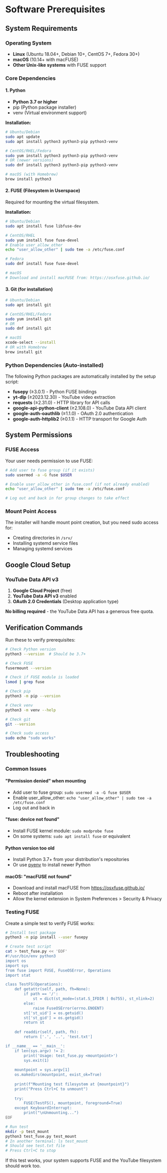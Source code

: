# Software Prerequisites

## System Requirements

### Operating System
- **Linux** (Ubuntu 18.04+, Debian 10+, CentOS 7+, Fedora 30+)
- **macOS** (10.14+ with macFUSE)
- **Other Unix-like systems** with FUSE support

### Core Dependencies

#### 1. Python
- **Python 3.7 or higher**
- pip (Python package installer)
- venv (Virtual environment support)

**Installation:**
```bash
# Ubuntu/Debian
sudo apt update
sudo apt install python3 python3-pip python3-venv

# CentOS/RHEL/Fedora
sudo yum install python3 python3-pip python3-venv
# OR (newer versions)
sudo dnf install python3 python3-pip python3-venv

# macOS (with Homebrew)
brew install python3
```

#### 2. FUSE (Filesystem in Userspace)
Required for mounting the virtual filesystem.

**Installation:**
```bash
# Ubuntu/Debian
sudo apt install fuse libfuse-dev

# CentOS/RHEL
sudo yum install fuse fuse-devel
# Enable user_allow_other
echo "user_allow_other" | sudo tee -a /etc/fuse.conf

# Fedora
sudo dnf install fuse fuse-devel

# macOS
# Download and install macFUSE from: https://osxfuse.github.io/
```

#### 3. Git (for installation)
```bash
# Ubuntu/Debian
sudo apt install git

# CentOS/RHEL/Fedora
sudo yum install git
# OR
sudo dnf install git

# macOS
xcode-select --install
# OR with Homebrew
brew install git
```

### Python Dependencies (Auto-installed)
The following Python packages are automatically installed by the setup script:

- **fusepy** (≥3.0.1) - Python FUSE bindings
- **yt-dlp** (≥2023.12.30) - YouTube video extraction
- **requests** (≥2.31.0) - HTTP library for API calls
- **google-api-python-client** (≥2.108.0) - YouTube Data API client
- **google-auth-oauthlib** (≥1.1.0) - OAuth 2.0 authentication
- **google-auth-httplib2** (≥0.1.1) - HTTP transport for Google Auth

## System Permissions

### FUSE Access
Your user needs permission to use FUSE:

```bash
# Add user to fuse group (if it exists)
sudo usermod -a -G fuse $USER

# Enable user_allow_other in fuse.conf (if not already enabled)
echo "user_allow_other" | sudo tee -a /etc/fuse.conf

# Log out and back in for group changes to take effect
```

### Mount Point Access
The installer will handle mount point creation, but you need sudo access for:
- Creating directories in `/srv/`
- Installing systemd service files
- Managing systemd services

## Google Cloud Setup

### YouTube Data API v3
1. **Google Cloud Project** (free)
2. **YouTube Data API v3** enabled
3. **OAuth 2.0 Credentials** (Desktop application type)

**No billing required** - the YouTube Data API has a generous free quota.

## Verification Commands

Run these to verify prerequisites:

```bash
# Check Python version
python3 --version  # Should be 3.7+

# Check FUSE
fusermount --version

# Check if FUSE module is loaded
lsmod | grep fuse

# Check pip
python3 -m pip --version

# Check venv
python3 -m venv --help

# Check git
git --version

# Check sudo access
sudo echo "sudo works"
```

## Troubleshooting

### Common Issues

#### "Permission denied" when mounting
- Add user to fuse group: `sudo usermod -a -G fuse $USER`
- Enable user_allow_other: `echo "user_allow_other" | sudo tee -a /etc/fuse.conf`
- Log out and back in

#### "fuse: device not found"
- Install FUSE kernel module: `sudo modprobe fuse`
- On some systems: `sudo apt install fuse` or equivalent

#### Python version too old
- Install Python 3.7+ from your distribution's repositories
- Or use [pyenv](https://github.com/pyenv/pyenv) to install newer Python

#### macOS: "macFUSE not found"
- Download and install macFUSE from https://osxfuse.github.io/
- Reboot after installation
- Allow the kernel extension in System Preferences > Security & Privacy

### Testing FUSE
Create a simple test to verify FUSE works:

```bash
# Install test package
python3 -m pip install --user fusepy

# Create test script
cat > test_fuse.py << 'EOF'
#!/usr/bin/env python3
import os
import sys
from fuse import FUSE, FuseOSError, Operations
import stat

class TestFS(Operations):
    def getattr(self, path, fh=None):
        if path == '/':
            st = dict(st_mode=(stat.S_IFDIR | 0o755), st_nlink=2)
        else:
            raise FuseOSError(errno.ENOENT)
        st['st_uid'] = os.getuid()
        st['st_gid'] = os.getgid()
        return st
    
    def readdir(self, path, fh):
        return ['.', '..', 'test.txt']

if __name__ == '__main__':
    if len(sys.argv) != 2:
        print('Usage: test_fuse.py <mountpoint>')
        sys.exit(1)
    
    mountpoint = sys.argv[1]
    os.makedirs(mountpoint, exist_ok=True)
    
    print(f"Mounting test filesystem at {mountpoint}")
    print("Press Ctrl+C to unmount")
    
    try:
        FUSE(TestFS(), mountpoint, foreground=True)
    except KeyboardInterrupt:
        print("\nUnmounting...")
EOF

# Run test
mkdir -p test_mount
python3 test_fuse.py test_mount
# In another terminal: ls test_mount
# Should see test.txt file
# Press Ctrl+C to stop
```

If this test works, your system supports FUSE and the YouTube filesystem should work too.
